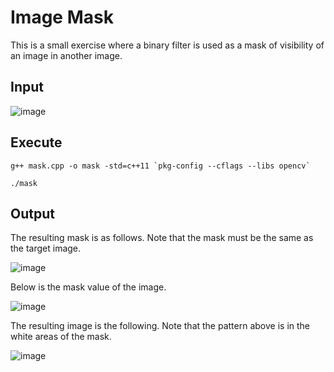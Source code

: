 # Image Mask
This is a small exercise where a binary filter is used as a mask of visibility of an image in another image.

## Input
![image](https://github.com/yantong0116/C-Cpp-Learning/assets/51469882/575fd7b8-3240-48fa-9ade-82a4eed03907)

## Execute
```
g++ mask.cpp -o mask -std=c++11 `pkg-config --cflags --libs opencv`
```
```
./mask
```

## Output
The resulting mask is as follows. Note that the mask must be the same as the target image.

![image](https://github.com/yantong0116/C-Cpp-Learning/assets/51469882/fe4b378a-1aae-48e3-a64e-79816749b5eb)

Below is the mask value of the image.

![image](https://github.com/yantong0116/C-Cpp-Learning/assets/51469882/4070b7ae-3efe-460b-82f6-64f1f503aa60)

The resulting image is the following. Note that the pattern above is in the white areas of the mask.

![image](https://github.com/yantong0116/C-Cpp-Learning/assets/51469882/6a1df023-c8b1-419f-ad7f-c95209b68ff2)
